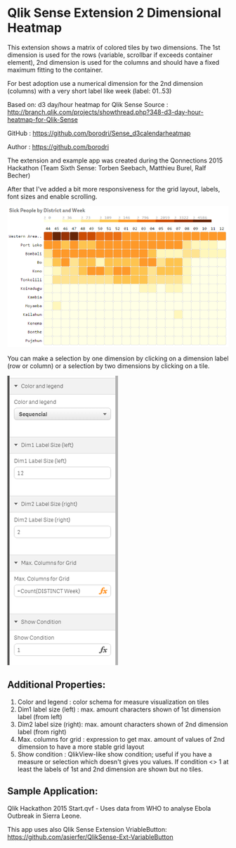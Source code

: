 Qlik Sense Extension 2 Dimensional Heatmap
==========================================

This extension shows a matrix of colored tiles by two dimensions. The 1st dimension is used for the rows (variable, scrollbar if exceeds container element), 2nd dimension is used for the columns and should have a fixed maximum fitting to the container.

For best adoption use a numerical dimension for the 2nd dimension (columns) with a very short label like week (label: 01..53)

Based on: d3 day/hour heatmap for Qlik Sense
Source  : http://branch.qlik.com/projects/showthread.php?348-d3-day-hour-heatmap-for-Qlik-Sense

GitHub  : https://github.com/borodri/Sense_d3calendarheatmap

Author  : https://github.com/borodri

The extension and example app was created during the Qonnections 2015 Hackathon (Team Sixth Sense: Torben Seebach, Matthieu Burel, Ralf Becher)

After that I've added a bit more responsiveness for the grid layout, labels, font sizes and enable scrolling.

![QlikSense Extension 2DimHeatmap](Screenshot1.PNG)

You can make a selection by one dimension by clicking on a dimension label (row or column) or a selection by two dimensions by clicking on a tile.

![QlikSense Extension 2DimHeatmap](Screenshot2.PNG)

Additional Properties:
----------------------
1. Color and legend       : color schema for measure visualization on tiles
2. Dim1 label size (left) : max. amount characters shown of 1st dimension label (from left)
2. Dim2 label size (right): max. amount characters shown of 2nd dimension label (from right)
3. Max. columns for grid  : expression to get max. amount of values of 2nd dimension to have a more stable grid layout
4. Show condition         : QlikView-like show condition; useful if you have a measure or selection which doesn't gives you values. If condition <> 1 at least the labels of 1st and 2nd dimension are shown but no tiles.

Sample Application:
-------------------
Qlik Hackathon 2015 Start.qvf - Uses data from WHO to analyse Ebola Outbreak in Sierra Leone.

This app uses also Qlik Sense Extension VriableButton: https://github.com/asierfer/QlikSense-Ext-VariableButton

